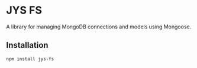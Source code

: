 # JYS FS

A library for managing MongoDB connections and models using Mongoose.

## Installation

```bash
npm install jys-fs
```

